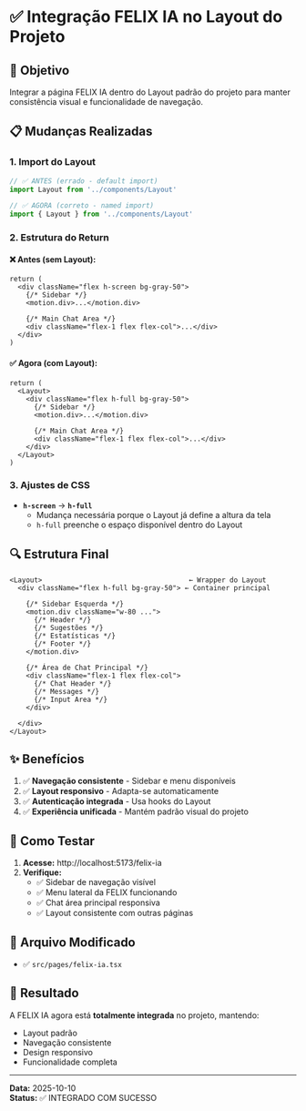 # ✅ Integração FELIX IA no Layout do Projeto

## 🎯 Objetivo

Integrar a página FELIX IA dentro do Layout padrão do projeto para manter consistência visual e funcionalidade de navegação.

## 📋 Mudanças Realizadas

### 1. **Import do Layout**
```typescript
// ✅ ANTES (errado - default import)
import Layout from '../components/Layout'

// ✅ AGORA (correto - named import)
import { Layout } from '../components/Layout'
```

### 2. **Estrutura do Return**

#### ❌ Antes (sem Layout):
```tsx
return (
  <div className="flex h-screen bg-gray-50">
    {/* Sidebar */}
    <motion.div>...</motion.div>
    
    {/* Main Chat Area */}
    <div className="flex-1 flex flex-col">...</div>
  </div>
)
```

#### ✅ Agora (com Layout):
```tsx
return (
  <Layout>
    <div className="flex h-full bg-gray-50">
      {/* Sidebar */}
      <motion.div>...</motion.div>
      
      {/* Main Chat Area */}
      <div className="flex-1 flex flex-col">...</div>
    </div>
  </Layout>
)
```

### 3. **Ajustes de CSS**

- **`h-screen`** → **`h-full`**
  - Mudança necessária porque o Layout já define a altura da tela
  - `h-full` preenche o espaço disponível dentro do Layout

## 🔍 Estrutura Final

```tsx
<Layout>                                    ← Wrapper do Layout
  <div className="flex h-full bg-gray-50"> ← Container principal
    
    {/* Sidebar Esquerda */}
    <motion.div className="w-80 ...">
      {/* Header */}
      {/* Sugestões */}
      {/* Estatísticas */}
      {/* Footer */}
    </motion.div>
    
    {/* Área de Chat Principal */}
    <div className="flex-1 flex flex-col">
      {/* Chat Header */}
      {/* Messages */}
      {/* Input Area */}
    </div>
    
  </div>
</Layout>
```

## ✨ Benefícios

1. ✅ **Navegação consistente** - Sidebar e menu disponíveis
2. ✅ **Layout responsivo** - Adapta-se automaticamente
3. ✅ **Autenticação integrada** - Usa hooks do Layout
4. ✅ **Experiência unificada** - Mantém padrão visual do projeto

## 🧪 Como Testar

1. **Acesse:** http://localhost:5173/felix-ia
2. **Verifique:**
   - ✅ Sidebar de navegação visível
   - ✅ Menu lateral da FELIX funcionando
   - ✅ Chat área principal responsiva
   - ✅ Layout consistente com outras páginas

## 📁 Arquivo Modificado

- ✅ `src/pages/felix-ia.tsx`

## 🎯 Resultado

A FELIX IA agora está **totalmente integrada** no projeto, mantendo:
- Layout padrão
- Navegação consistente
- Design responsivo
- Funcionalidade completa

---

**Data:** 2025-10-10  
**Status:** ✅ INTEGRADO COM SUCESSO

